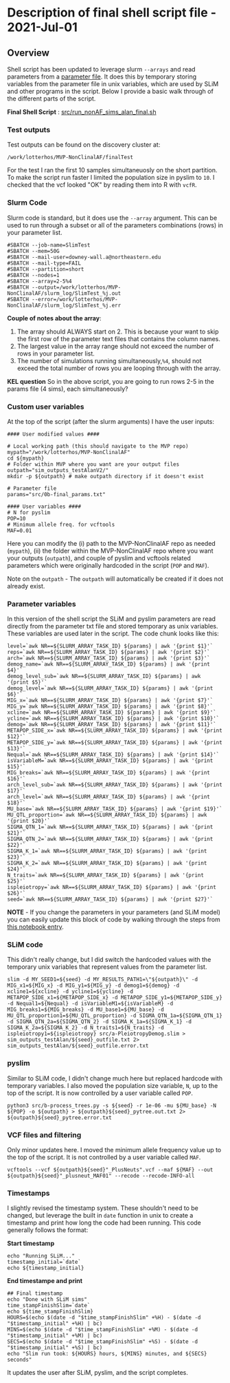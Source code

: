 # Description of final shell script file - 2021-Jul-01

## Overview 

Shell script has been updated to leverage slurm `--arrays` and read parameters from a [parameter file](https://github.com/ModelValidationProgram/MVP-NonClinalAF/blob/alan/src/0b-final_params.txt). It does this by temporary storing variables from the parameter file in unix variables, which are used by SLiM and other programs in the script. Below I provide a basic walk through of the different parts of the script.


**Final Shell Script** : [src/run_nonAF_sims_alan_final.sh](https://github.com/ModelValidationProgram/MVP-NonClinalAF/blob/alan/src/run_nonAF_sims_alan_final.sh)

### Test outputs

Test outputs can be found on the discovery cluster at:

```
/work/lotterhos/MVP-NonClinalAF/finalTest
```

For the test I ran the first 10 samples simultaneuosly on the short partition. To make the script run faster I limited the population size in pyslim to `10`. I checked that the vcf looked "OK" by reading them into R with `vcfR`.


### Slurm Code

Slurm code is standard, but it does use the `--array` argument. This can be used to run through a subset or all of the parameters combinations (rows) in your parameter list.

```
#SBATCH --job-name=SlimTest
#SBATCH --mem=50G
#SBATCH --mail-user=downey-wall.a@northeastern.edu
#SBATCH --mail-type=FAIL
#SBATCH --partition=short
#SBATCH --nodes=1
#SBATCH --array=2-5%4
#SBATCH --output=/work/lotterhos/MVP-NonClinalAF/slurm_log/SlimTest_%j.out
#SBATCH --error=/work/lotterhos/MVP-NonClinalAF/slurm_log/SlimTest_%j.err
```

**Couple of notes about the array**:

1) The array should ALWAYS start on 2. This is because your want to skip the first row of the parameter text files that contains the column names.
2) The largest value in the array range should not exceed the number of rows in your parameter list.
3) The number of simulations running simultaneously,`%4`, should not exceed the total number of rows you are looping through with the array.

**KEL question** So in the above script, you are going to run rows 2-5 in the params file (4 sims), each simultaneously?

### Custom user variables

At the top of the script (after the slurm arguments) I have the user inputs:

```
#### User modified values ####

# Local working path (this should navigate to the MVP repo)
mypath="/work/lotterhos/MVP-NonClinalAF"
cd ${mypath}
# Folder within MVP where you want are your output files
outpath="sim_outputs_testAlanV2/"
mkdir -p ${outpath} # make outpath directory if it doesn't exist

# Parameter file
params="src/0b-final_params.txt"

#### User variables ####
# N for pyslim
POP=10
# Minimum allele freq. for vcftools
MAF=0.01
```

Here you can modify the (i) path to the MVP-NonClinalAF repo as needed (`mypath`), (ii) the folder within the MVP-NonClinalAF repo where you want your outputs (`outpath`), and couple of pyslim and vcftools related parameters which were originally hardcoded in the script (`POP` and `MAF`).

Note on the `outpath` - The `outpath` will automatically be created if it does not already exist.

### Parameter variables

In this version of the shell script the SLiM and pyslim parameters are read directly from the parameter txt file and stored temporary as unix variables. These variables are used later in the script. The code chunk looks like this:

```
level=`awk NR==${SLURM_ARRAY_TASK_ID} ${params} | awk '{print $1}'`
reps=`awk NR==${SLURM_ARRAY_TASK_ID} ${params} | awk '{print $2}'`
arch=`awk NR==${SLURM_ARRAY_TASK_ID} ${params} | awk '{print $3}'`
demog_name=`awk NR==${SLURM_ARRAY_TASK_ID} ${params} | awk '{print $4}'`
demog_level_sub=`awk NR==${SLURM_ARRAY_TASK_ID} ${params} | awk '{print $5}'`
demog_level=`awk NR==${SLURM_ARRAY_TASK_ID} ${params} | awk '{print $6}'`
MIG_x=`awk NR==${SLURM_ARRAY_TASK_ID} ${params} | awk '{print $7}'`
MIG_y=`awk NR==${SLURM_ARRAY_TASK_ID} ${params} | awk '{print $8}'`
xcline=`awk NR==${SLURM_ARRAY_TASK_ID} ${params} | awk '{print $9}'`
ycline=`awk NR==${SLURM_ARRAY_TASK_ID} ${params} | awk '{print $10}'`
demog=`awk NR==${SLURM_ARRAY_TASK_ID} ${params} | awk '{print $11}'`
METAPOP_SIDE_x=`awk NR==${SLURM_ARRAY_TASK_ID} ${params} | awk '{print $12}'`
METAPOP_SIDE_y=`awk NR==${SLURM_ARRAY_TASK_ID} ${params} | awk '{print $13}'`
Nequal=`awk NR==${SLURM_ARRAY_TASK_ID} ${params} | awk '{print $14}'`
isVariableM=`awk NR==${SLURM_ARRAY_TASK_ID} ${params} | awk '{print $15}'`
MIG_breaks=`awk NR==${SLURM_ARRAY_TASK_ID} ${params} | awk '{print $16}'`
arch_level_sub=`awk NR==${SLURM_ARRAY_TASK_ID} ${params} | awk '{print $17}'`
arch_level=`awk NR==${SLURM_ARRAY_TASK_ID} ${params} | awk '{print $18}'`
MU_base=`awk NR==${SLURM_ARRAY_TASK_ID} ${params} | awk '{print $19}'`
MU_QTL_proportion=`awk NR==${SLURM_ARRAY_TASK_ID} ${params} | awk '{print $20}'`
SIGMA_QTN_1=`awk NR==${SLURM_ARRAY_TASK_ID} ${params} | awk '{print $21}'`
SIGMA_QTN_2=`awk NR==${SLURM_ARRAY_TASK_ID} ${params} | awk '{print $22}'`
SIGMA_K_1=`awk NR==${SLURM_ARRAY_TASK_ID} ${params} | awk '{print $23}'`
SIGMA_K_2=`awk NR==${SLURM_ARRAY_TASK_ID} ${params} | awk '{print $24}'`
N_traits=`awk NR==${SLURM_ARRAY_TASK_ID} ${params} | awk '{print $25}'`
ispleiotropy=`awk NR==${SLURM_ARRAY_TASK_ID} ${params} | awk '{print $26}'`
seed=`awk NR==${SLURM_ARRAY_TASK_ID} ${params} | awk '{print $27}'`
```

**NOTE** - If you change the parameters in your parameters (and SLiM model) you can easily update this block of code by walking through the steps from [this notebook entry](https://github.com/ModelValidationProgram/MVP-NonClinalAF/blob/alan/notebook/20210630_creatingSLiMBatchScriptVariables.md).

### SLiM code

This didn't really change, but I did switch the hardcoded values with the temporary unix variables that represent values from the parameter list.

```
slim -d MY_SEED1=${seed} -d MY_RESULTS_PATH1=\"${outpath}\" -d MIG_x1=${MIG_x} -d MIG_y1=${MIG_y} -d demog1=${demog} -d xcline1=${xcline} -d ycline1=${ycline} -d METAPOP_SIDE_x1=${METAPOP_SIDE_x} -d METAPOP_SIDE_y1=${METAPOP_SIDE_y} -d Nequal1=${Nequal} -d isVariableM1=${isVariableM} -d MIG_breaks1=${MIG_breaks} -d MU_base1=${MU_base} -d MU_QTL_proportion1=${MU_QTL_proportion} -d SIGMA_QTN_1a=${SIGMA_QTN_1} -d SIGMA_QTN_2a=${SIGMA_QTN_2} -d SIGMA_K_1a=${SIGMA_K_1} -d SIGMA_K_2a=${SIGMA_K_2} -d N_traits1=${N_traits} -d ispleiotropy1=${ispleiotropy} src/a-PleiotropyDemog.slim > sim_outputs_testAlan/${seed}_outfile.txt 2> sim_outputs_testAlan/${seed}_outfile.error.txt    
```

### pyslim

Similar to SLiM code, I didn't change much here but replaced hardcode with temporary variables. I also moved the population size variable, `N`, up to the top of the script. It is now controlled by a user variable called `POP`.

```
python3 src/b-process_trees.py -s ${seed} -r 1e-06 -mu ${MU_base} -N ${POP} -o ${outpath} > ${outpath}${seed}_pytree.out.txt 2> ${outpath}${seed}_pytree.error.txt
```

### VCF files and filtering

Only minor updates here. I moved the minimum allele frequency value up to the top of the script. It is not controlled by a user variable called `MAF`.

```
vcftools --vcf ${outpath}${seed}"_PlusNeuts".vcf --maf ${MAF} --out ${outpath}${seed}"_plusneut_MAF01" --recode --recode-INFO-all
```

### Timestamps

I slightly revised the timestamp system. These shouldn't need to be changed, but leverage the built in `date` function in unix to create a timestamp and print how long the code had been running. This code generally follows the format:

**Start timestamp**
```
echo "Running SLiM..."
timestamp_initial=`date`
echo ${timestamp_initial}
```

**End timestampe and print**
```
## Final timestamp
echo "Done with SLiM sims"
time_stampFinishSlim=`date`
echo ${time_stampFinishSlim}
HOURS=$(echo $(date -d "$time_stampFinishSlim" +%H) - $(date -d "$timestamp_initial" +%H) | bc)
MINS=$(echo $(date -d "$time_stampFinishSlim" +%M) - $(date -d "$timestamp_initial" +%M) | bc)
SECS=$(echo $(date -d "$time_stampFinishSlim" +%S) - $(date -d "$timestamp_initial" +%S) | bc)
echo "Slim run took: ${HOURS} hours, ${MINS} minutes, and ${SECS} seconds"
```

It updates the user after SLiM, pyslim, and the script completes.



